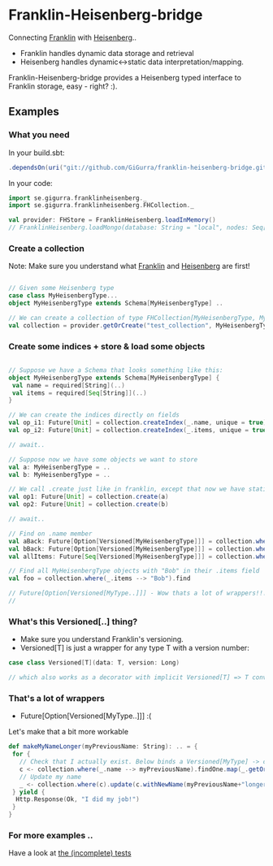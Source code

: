# Franklin-Heisenberg-bridge
Connecting [Franklin](https://github.com/GiGurra/franklin) with [Heisenberg](https://github.com/GiGurra/heisenberg)..

* Franklin handles dynamic data storage and retrieval
* Heisenberg handles dynamic<->static data interpretation/mapping.

Franklin-Heisenberg-bridge provides a Heisenberg typed interface to Franklin storage, easy - right? :).

## Examples

### What you need

In your build.sbt:
```sbt
.dependsOn(uri("git://github.com/GiGurra/franklin-heisenberg-bridge.git#0.1.11"))
```
In your code:
```scala
import se.gigurra.franklinheisenberg._
import se.gigurra.franklinheisenberg.FHCollection._

val provider: FHStore = FranklinHeisenberg.loadInMemory()
// FranklinHeisenberg.loadMongo(database: String = "local", nodes: Seq[String] = Seq("127.0.0.1:27017"), codec: BsonCodec = DefaultBsonCodec)

```

### Create a collection

Note: Make sure you understand what [Franklin](https://github.com/GiGurra/franklin) and [Heisenberg](https://github.com/GiGurra/heisenberg) are first!

```scala

// Given some Heisenberg type
case class MyHeisenbergType... 
object MyHeisenbergType extends Schema[MyHeisenbergType] ..

// We can create a collection of type FHCollection[MyHeisenbergType, MyHeisenbergType.type]
val collection = provider.getOrCreate("test_collection", MyHeisenbergType)

```


### Create some indices + store & load some objects

```scala

// Suppose we have a Schema that looks something like this:
object MyHeisenbergType extends Schema[MyHeisenbergType] {
 val name = required[String](..)
 val items = required[Seq[String]](..)
}

// We can create the indices directly on fields
val op_i1: Future[Unit] = collection.createIndex(_.name, unique = true)
val op_i2: Future[Unit] = collection.createIndex(_.items, unique = true)

// await..

// Suppose now we have some objects we want to store
val a: MyHeisenbergType = ..
val b: MyHeisenbergType = ..

// We call .create just like in franklin, except that now we have static typing!
val op1: Future[Unit] = collection.create(a)
val op2: Future[Unit] = collection.create(b)

// await..

// Find on .name member
val aBack: Future[Option[Versioned[MyHeisenbergType]]] = collection.where(_.name --> a.name).findOne
val bBack: Future[Option[Versioned[MyHeisenbergType]]] = collection.where(b).findOne
val allItems: Future[Seq[Versioned[MyHeisenbergType]]] = collection.where().findAll

// Find all MyHeisenbergType objects with "Bob" in their .items field
val foo = collection.where(_.items --> "Bob").find

// Future[Option[Versioned[MyType..]]] - Wow thats a lot of wrappers!!!
// 

```

### What's this Versioned[..] thing?

* Make sure you understand Franklin's versioning.
* Versioned[T] is just a wrapper for any type T with a version number:

```scala
case class Versioned[T](data: T, version: Long)

// which also works as a decorator with implicit Versioned[T] => T conversion
```


### That's a lot of wrappers

* Future[Option[Versioned[MyType..]]]  :(

Let's make that a bit more workable

```scala
def makeMyNameLonger(myPreviousName: String): .. = {
 for {
   // Check that I actually exist. Below binds a Versioned[MyType] -> c
   c <- collection.where(_.name --> myPreviousName).findOne.map(_.getOrElse(..))
   // Update my name
   _ <- collection.where(c).update(c.withNewName(myPreviousName+"longer!"), expectVersion = c.version)
 } yield {
  Http.Response(Ok, "I did my job!")
 }
}

```


### For more examples ..

Have a look at [the (incomplete) tests](https://github.com/GiGurra/franklin-heisenberg-bridge/blob/master/src/test/scala/se/gigurra/franklinheisenberg/FHCollectionTest.scala)

